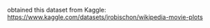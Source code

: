 
obtained this dataset from Kaggle: https://www.kaggle.com/datasets/jrobischon/wikipedia-movie-plots
